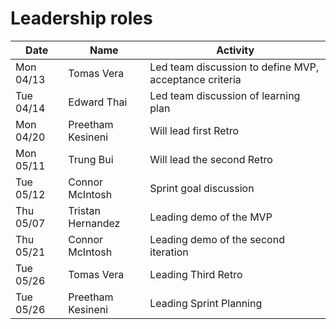 # Leadership roles

| Date      | Name              | Activity                                               |
| --------- | ----------------- | ------------------------------------------------------ |
| Mon 04/13 | Tomas Vera        | Led team discussion to define MVP, acceptance criteria |
| Tue 04/14 | Edward Thai       | Led team discussion of learning plan                   |
| Mon 04/20 | Preetham Kesineni | Will lead first Retro                                  |
| Mon 05/11 | Trung Bui         | Will lead the second Retro                             |
| Tue 05/12 | Connor McIntosh   | Sprint goal discussion                                 |
| Thu 05/07 | Tristan Hernandez | Leading demo of the MVP                                |
| Thu 05/21 | Connor McIntosh   | Leading demo of the second iteration                   |
| Tue 05/26 | Tomas Vera        | Leading Third Retro                                    |
| Tue 05/26 | Preetham Kesineni | Leading Sprint Planning                                |
